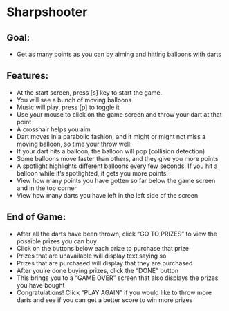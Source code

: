 # Sharpshooter

## Goal:

- Get as many points as you can by aiming and hitting balloons with darts

## Features:

- At the start screen, press [s] key to start the game.
- You will see a bunch of moving balloons
- Music will play, press [p] to toggle it
- Use your mouse to click on the game screen and throw your dart at that point
- A crosshair helps you aim
- Dart moves in a parabolic fashion, and it might or might not miss a moving balloon, so
  time your throw well!
- If your dart hits a balloon, the balloon will pop (collision detection)
- Some balloons move faster than others, and they give you more points
- A spotlight highlights different balloons every few seconds. If you hit a balloon while it’s
  spotlighted, it gets you more points!
- View how many points you have gotten so far below the game screen and in the top
  corner
- View how many darts you have left in the left side of the screen

## End of Game:

- After all the darts have been thrown, click “GO TO PRIZES” to view the possible prizes
  you can buy
- Click on the buttons below each prize to purchase that prize
- Prizes that are unavailable will display text saying so
- Prizes that are purchased will display that they are purchased
- After you’re done buying prizes, click the “DONE” button
- This brings you to a “GAME OVER” screen that also displays the prizes you have
  bought
- Congratulations! Click “PLAY AGAIN” if you would like to throw more darts and see if
  you can get a better score to win more prizes
